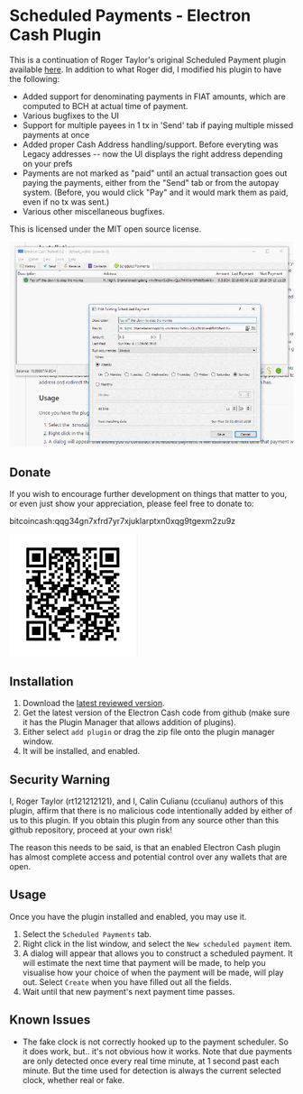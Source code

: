 # Scheduled Payments - Electron Cash Plugin #

This is a continuation of Roger Taylor's original Scheduled Payment plugin available [here](https://github.com/rt121212121/electron_cash_scheduled_payments_plugin).  In addition to what Roger did, I modified his plugin to have the following:

  - Added support for denominating payments in FIAT amounts, which are computed to BCH at actual time of payment.
  - Various bugfixes to the UI
  - Support for multiple payees in 1 tx in 'Send' tab if paying multiple missed payments at once
  - Added proper Cash Address handling/support.  Before everyting was Legacy addresses -- now the UI displays the right address depending on your prefs
  - Payments are not marked as "paid" until an actual transaction goes out paying the payments, either from the "Send" tab or from the autopay system. (Before, you would click "Pay" and it would mark them as paid, even if no tx was sent.)
  - Various other miscellaneous bugfixes.


This is licensed under the MIT open source license.

![Screenshot](https://github.com/cculianu/electron_cash_scheduled_payments_plugin/raw/master/screenshot.png)

## Donate ##

If you wish to encourage further development on things that matter to you, or even just show your appreciation, please feel free to donate to:

  bitcoincash:qqg34gn7xfrd7yr7xjuklarptxn0xqg9tgexm2zu9z
  
![Screenshot](https://github.com/cculianu/electron_cash_scheduled_payments_plugin/raw/master/donate.png)

## Installation ##

1. Download the [latest reviewed version](https://github.com/cculianu/electron_cash_scheduled_payments_plugin/releases/download/1.1/scheduled_payments.zip).
2. Get the latest version of the Electron Cash code from github (make sure it has the Plugin Manager that allows addition of plugins).
3. Either select `add plugin` or drag the zip file onto the plugin manager window.
4. It will be installed, and enabled.

## Security Warning ##

I, Roger Taylor (rt121212121), and I, Calin Culianu (cculianu) authors of this plugin, affirm that there is no malicious code intentionally added by either of us to this plugin.  If you obtain this plugin from any source other than this github repository, proceed at your own risk!

The reason this needs to be said, is that an enabled Electron Cash plugin has almost complete access and potential control over any wallets that are open.

## Usage ##

Once you have the plugin installed and enabled, you may use it.

1. Select the `Scheduled Payments` tab.
2. Right click in the list window, and select the `New scheduled payment` item.
3. A dialog will appear that allows you to construct a scheduled payment.  It will estimate the next time that payment will be made, to help you visualise how your choice of when the payment will be made, will play out.  Select `Create` when you have filled out all the fields.
4. Wait until that new payment's next payment time passes.

## Known Issues ##

* The fake clock is not correctly hooked up to the payment scheduler.  So it does work, but.. it's not obvious how it works.  Note that due payments are only detected once every real time minute, at 1 second past each minute.  But the time used for detection is always the current selected clock, whether real or fake.
